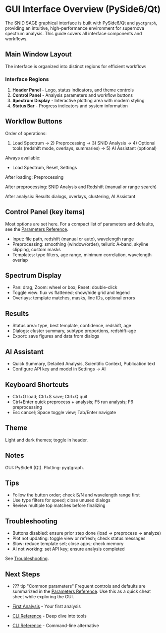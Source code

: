 # GUI Interface Overview (PySide6/Qt)

The SNID SAGE graphical interface is built with PySide6/Qt and `pyqtgraph`, providing an intuitive, high-performance environment for supernova spectrum analysis. This guide covers all interface components and workflows.

## Main Window Layout

The interface is organized into distinct regions for efficient workflow:

### Interface Regions
1. **Header Panel** - Logo, status indicators, and theme controls
2. **Control Panel** - Analysis parameters and workflow buttons
3. **Spectrum Display** - Interactive plotting area with modern styling
4. **Status Bar** - Progress indicators and system information

## Workflow Buttons

Order of operations:
1) Load Spectrum → 2) Preprocessing → 3) SNID Analysis → 4) Optional tools (redshift mode, overlays, summaries) → 5) AI Assistant (optional)

Always available:
- Load Spectrum, Reset, Settings

After loading: Preprocessing

After preprocessing: SNID Analysis and Redshift (manual or range search)

After analysis: Results dialogs, overlays, clustering, AI Assistant

## Control Panel (key items)

Most options are set here. For a compact list of parameters and defaults, see the [Parameters Reference](../reference/parameters.md).

- Input: file path, redshift (manual or auto), wavelength range
- Preprocessing: smoothing (window/order), telluric A-band, skyline clipping, custom masks
- Templates: type filters, age range, minimum correlation, wavelength overlap

## Spectrum Display

- Pan: drag; Zoom: wheel or box; Reset: double-click
- Toggle view: flux vs flattened; show/hide grid and legend
- Overlays: template matches, masks, line IDs, optional errors

## Results

- Status area: type, best template, confidence, redshift, age
- Dialogs: cluster summary, subtype proportions, redshift–age
- Export: save figures and data from dialogs

## AI Assistant

- Quick Summary, Detailed Analysis, Scientific Context, Publication text
- Configure API key and model in Settings → AI

## Keyboard Shortcuts

- Ctrl+O load; Ctrl+S save; Ctrl+Q quit
- Ctrl+Enter quick preprocess + analysis; F5 run analysis; F6 preprocessing
- Esc cancel; Space toggle view; Tab/Enter navigate

## Theme

Light and dark themes; toggle in header.

## Notes

GUI: PySide6 (Qt). Plotting: pyqtgraph.

## Tips

- Follow the button order; check S/N and wavelength range first
- Use type filters for speed; close unused dialogs
- Review multiple top matches before finalizing

## Troubleshooting

- Buttons disabled: ensure prior step done (load → preprocess → analyze)
- Plot not updating: toggle view or refresh; check status messages
- Slow: reduce template set; close apps; check memory
- AI not working: set API key; ensure analysis completed

See [Troubleshooting](../reference/troubleshooting.md).

## Next Steps

- ??? tip "Common parameters"
    Frequent controls and defaults are summarized in the [Parameters Reference](../reference/parameters.md). Use this as a quick cheat sheet while exploring the GUI.

- [First Analysis](../quickstart/first-analysis.md) - Your first analysis
- [CLI Reference](../cli/command-reference.md) - Deep dive into tools
- [CLI Reference](../cli/command-reference.md) - Command-line alternative 